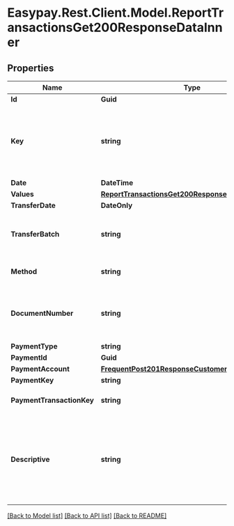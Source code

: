 # Easypay.Rest.Client.Model.ReportTransactionsGet200ResponseDataInner

## Properties

Name | Type | Description | Notes
------------ | ------------- | ------------- | -------------
**Id** | **Guid** |  | [optional] 
**Key** | **string** | Any value that will help the merchant manage the transaction on his database. | [optional] 
**Date** | **DateTime** |  | [optional] 
**Values** | [**ReportTransactionsGet200ResponseDataInnerValues**](ReportTransactionsGet200ResponseDataInnerValues.md) |  | [optional] 
**TransferDate** | **DateOnly** |  | [optional] 
**TransferBatch** | **string** | The batch where this transaction has transfered. | [optional] 
**Method** | **string** | The payment method. | [optional] 
**DocumentNumber** | **string** | Unique document number used for Easypay Invoice. | [optional] 
**PaymentType** | **string** |  | [optional] 
**PaymentId** | **Guid** |  | [optional] 
**PaymentAccount** | [**FrequentPost201ResponseCustomer**](FrequentPost201ResponseCustomer.md) |  | [optional] 
**PaymentKey** | **string** |  | [optional] 
**PaymentTransactionKey** | **string** | Capture transaction key. | [optional] 
**Descriptive** | **string** | Any descriptive information that will help the merchant manage the transaction on his database. | [optional] 

[[Back to Model list]](../README.md#documentation-for-models) [[Back to API list]](../README.md#documentation-for-api-endpoints) [[Back to README]](../README.md)

